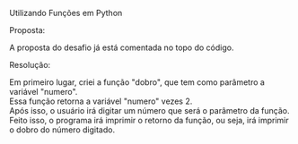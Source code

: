 Utilizando Funções em Python

Proposta:

A proposta do desafio já está comentada no topo do código.

Resolução:

Em primeiro lugar, criei a função "dobro", que tem como parâmetro a variável "numero".   
Essa função retorna a variável "numero" vezes 2.                                         
Após isso, o usuário irá digitar um número que será o parâmetro da função.   
Feito isso, o programa irá imprimir o retorno da função, ou seja, irá imprimir o dobro do número digitado.
